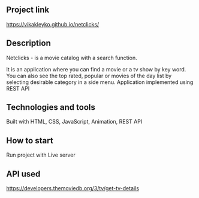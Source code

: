 ## Project link
https://vikakleyko.github.io/netclicks/

## Description
Netclicks - is a movie catalog with a search function.

It is an application where you can find a movie or a tv show by key word. You can also see the top rated, popular or movies of the day list by selecting desirable category in a side menu. Application implemented using REST API

## Technologies and tools
Built with HTML, CSS, JavaScript, Animation, REST API

## How to start
Run project with Live server

## API used

https://developers.themoviedb.org/3/tv/get-tv-details





